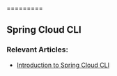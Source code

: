 =========

## Spring Cloud CLI

### Relevant Articles: 
- [Introduction to Spring Cloud CLI](http://www.baeldung.com/introduction-to-spring-cloud-cli/)